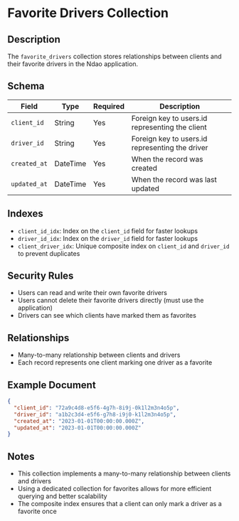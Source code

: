 # Favorite Drivers Collection

## Description

The `favorite_drivers` collection stores relationships between clients and their favorite drivers in the Ndao application.

## Schema

| Field | Type | Required | Description |
|-------|------|----------|-------------|
| `client_id` | String | Yes | Foreign key to users.id representing the client |
| `driver_id` | String | Yes | Foreign key to users.id representing the driver |
| `created_at` | DateTime | Yes | When the record was created |
| `updated_at` | DateTime | Yes | When the record was last updated |

## Indexes

- `client_id_idx`: Index on the `client_id` field for faster lookups
- `driver_id_idx`: Index on the `driver_id` field for faster lookups
- `client_driver_idx`: Unique composite index on `client_id` and `driver_id` to prevent duplicates

## Security Rules

- Users can read and write their own favorite drivers
- Users cannot delete their favorite drivers directly (must use the application)
- Drivers can see which clients have marked them as favorites

## Relationships

- Many-to-many relationship between clients and drivers
- Each record represents one client marking one driver as a favorite

## Example Document

```json
{
  "client_id": "72a9c4d8-e5f6-4g7h-8i9j-0k1l2m3n4o5p",
  "driver_id": "a1b2c3d4-e5f6-g7h8-i9j0-k1l2m3n4o5p",
  "created_at": "2023-01-01T00:00:00.000Z",
  "updated_at": "2023-01-01T00:00:00.000Z"
}
```

## Notes

- This collection implements a many-to-many relationship between clients and drivers
- Using a dedicated collection for favorites allows for more efficient querying and better scalability
- The composite index ensures that a client can only mark a driver as a favorite once
